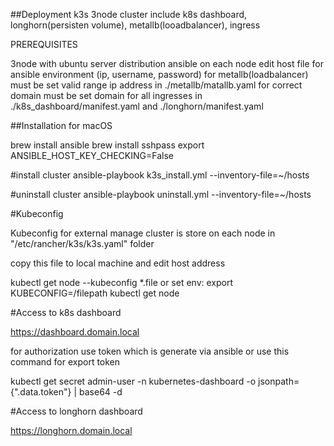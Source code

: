 ##Deployment k3s 3node cluster include k8s dashboard, longhorn(persisten volume), metallb(looadbalancer), ingress

PREREQUISITES

3node with ubuntu server distribution
ansible on each node
edit host file for ansible environment (ip, username, password)
for metallb(loadbalancer) must be set valid range ip address in ./metallb/matallb.yaml
for correct domain must be set domain for all ingresses in ./k8s_dashboard/manifest.yaml and ./longhorn/manifest.yaml


##Installation for macOS

brew install ansible
brew install sshpass
export ANSIBLE_HOST_KEY_CHECKING=False

#install cluster
ansible-playbook k3s_install.yml --inventory-file=~/hosts

#uninstall cluster
ansible-playbook uninstall.yml --inventory-file=~/hosts

#Kubeconfig

Kubeconfig for external manage cluster is store on each node in "/etc/rancher/k3s/k3s.yaml" folder

copy this file to local machine and edit host address

kubectl get node --kubeconfig *.file
or set env: export KUBECONFIG=/filepath
kubectl get node

#Access to k8s dashboard

https://dashboard.domain.local

for authorization use token which is generate via ansible or use this command for export token

kubectl get secret admin-user -n kubernetes-dashboard -o jsonpath={".data.token"} | base64 -d

#Access to longhorn dashboard

https://longhorn.domain.local

